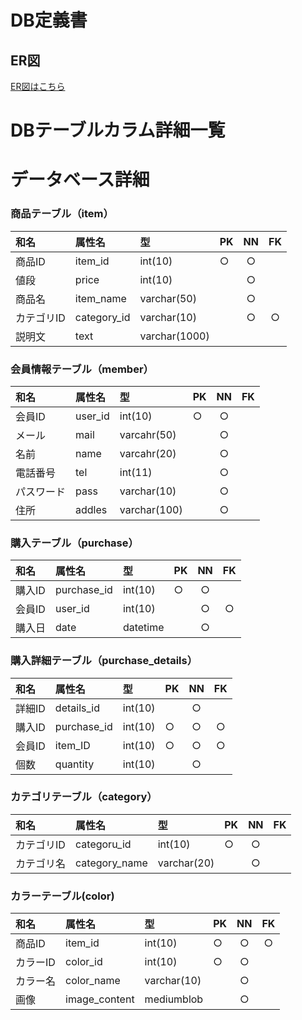 # DB定義書
## ER図
[ER図はこちら](https://github.com/Aso2001007/System4/blob/main/06_DB%E8%A8%AD%E8%A8%88%E6%9B%B8/ER%E5%9B%B3.md "ER図はこちら" )

# DBテーブルカラム詳細一覧

# データベース詳細

### 商品テーブル（item）
|和名|属性名|型|PK|NN|FK|
|:---|:---|:---|:---|:---:|:----:|
|商品ID|item_id|int(10)|○|○||
|値段|price|int(10)||○||
|商品名|item_name|varchar(50)||○||
|カテゴリID|category_id|varchar(10)||○|○|
|説明文|text|varchar(1000)||||

### 会員情報テーブル（member）
|和名|属性名|型|PK|NN|FK|
|:---|:---|:---|:---|:---:|:----:|
|会員ID|user_id|int(10)|○|○||
|メール|mail|varcahr(50)||○||
|名前|name|varcahr(20)||○||
|電話番号|tel|int(11)||○||
|パスワード|pass|varchar(10)||○||
|住所|addles|varchar(100)||○||

### 購入テーブル（purchase）
|和名|属性名|型|PK|NN|FK|
|:---|:---|:---|:---|:---:|:----:|
|購入ID|purchase_id|int(10)|○|○||
|会員ID|user_id|int(10)||○|○|
|購入日|date|datetime||○||

### 購入詳細テーブル（purchase_details）
|和名|属性名|型|PK|NN|FK|
|:---|:---|:---|:---|:---:|:----:|
|詳細ID|details_id|int(10)||○||
|購入ID|purchase_id|int(10)|○|○|○|
|会員ID|item_ID|int(10)|○|○|○|
|個数|quantity|int(10)||○||

### カテゴリテーブル（category）
|和名|属性名|型|PK|NN|FK|
|:---|:---|:---|:---|:---:|:----:|
|カテゴリID|categoru_id|int(10)|○|○||
|カテゴリ名|category_name|varchar(20)||○||

### カラーテーブル(color)
|和名|属性名|型|PK|NN|FK|
|:---|:---|:---|:---|:---:|:----:|
|商品ID|item_id|int(10)|○|○|○|
|カラーID|color_id|int(10)|○|○||
|カラー名|color_name|varchar(10)||○||
|画像|image_content|mediumblob||○||
